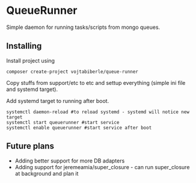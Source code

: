 # QueueRunner #
Simple daemon for running tasks/scripts from mongo queues.

## Installing ##
Install project using
```
composer create-project vojtabiberle/queue-runner
```
Copy stuffs from support/etc to etc and settup everything (simple ini file and systemd target).

Add systemd target to running after boot.

```
systemctl daemon-reload #to reload systemd - systemd will notice new target
systemctl start queuerunner #start service
systemctl enable queuerunner #start service after boot
```

## Future plans ##
- Adding better support for more DB adapters
- Adding support for jeremeamia/super_closure - can run super_closure at background and plan it
